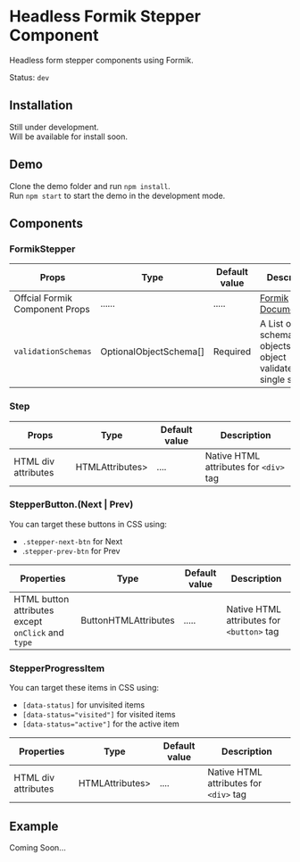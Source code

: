 # Headless Formik Stepper Component

Headless form stepper components using Formik.

Status: `dev`

## Installation

Still under development.\
Will be available for install soon.

## Demo

Clone the demo folder and run `npm install`.\
Run `npm start` to start the demo in the development mode.

## Components

### FormikStepper

| Props                          | Type                        | Default value | Description                                                       |
| ------------------------------ | --------------------------- | ------------- | ----------------------------------------------------------------- |
| Offcial Formik Component Props | ......                      | .....         | [Formik Documentation](https://formik.org/docs/api/formik)        |
| `validationSchemas`            | OptionalObjectSchema<any>[] | Required      | A List of Yup schema objects. Each object validates a single step |

### Step

| Props               | Type                            | Default value | Description                            |
| ------------------- | ------------------------------- | ------------- | -------------------------------------- |
| HTML div attributes | HTMLAttributes<HTMLDivElement>> | ....          | Native HTML attributes for `<div>` tag |

### StepperButton.(Next | Prev)

You can target these buttons in CSS using:

- `.stepper-next-btn` for Next
- .`stepper-prev-btn` for Prev

| Properties                                         | Type                                    | Default value | Description                               |
| -------------------------------------------------- | --------------------------------------- | ------------- | ----------------------------------------- |
| HTML button attributes except `onClick` and `type` | ButtonHTMLAttributes<HTMLButtonElement> | .....         | Native HTML attributes for `<button>` tag |

### StepperProgressItem

You can target these items in CSS using:

- `[data-status]` for unvisited items
- `[data-status="visited"]` for visited items
- `[data-status="active"]` for the active item

| Properties          | Type                            | Default value | Description                            |
| ------------------- | ------------------------------- | ------------- | -------------------------------------- |
| HTML div attributes | HTMLAttributes<HTMLDivElement>> | ....          | Native HTML attributes for `<div>` tag |

## Example

Coming Soon...
